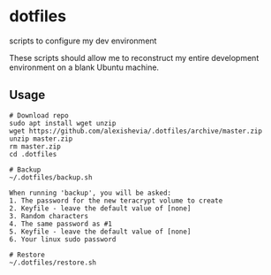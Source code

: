 # dotfiles
scripts to configure my dev environment

These scripts should allow me to reconstruct my entire development environment on a blank Ubuntu machine.

## Usage
```
# Download repo
sudo apt install wget unzip
wget https://github.com/alexishevia/.dotfiles/archive/master.zip
unzip master.zip
rm master.zip
cd .dotfiles

# Backup
~/.dotfiles/backup.sh

When running 'backup', you will be asked:
1. The password for the new teracrypt volume to create
2. Keyfile - leave the default value of [none]
3. Random characters
4. The same password as #1
5. Keyfile - leave the default value of [none]
6. Your linux sudo password

# Restore
~/.dotfiles/restore.sh
```
